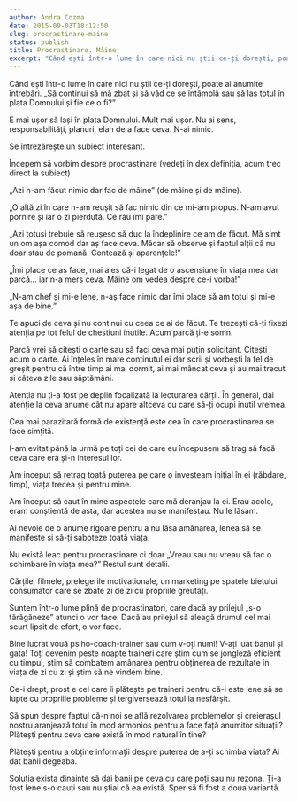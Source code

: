 ```yaml
---
author: Andra Cozma
date: 2015-09-03T18:12:50
slug: procrastinare-maine
status: publish
title: Procrastinare. Mâine!
excerpt: "Când ești într-o lume în care nici nu știi ce-ți dorești, poate ai anumite întrebări. „Să continui să mă zbat  "
---
```

Când ești într-o lume în care nici nu știi ce-ți dorești, poate ai anumite întrebări. „Să continui să mă zbat și să văd ce se întâmplă sau să las totul în plata Domnului și fie ce o fi?”

E mai ușor să lași în plata Domnului. Mult mai ușor. Nu ai sens, responsabilități, planuri, elan de a face ceva. N-ai nimic.

Se întrezărește un subiect interesant.

Începem să vorbim despre procrastinare (vedeți în dex definiția, acum trec direct la subiect)

„Azi n-am făcut nimic dar fac de mâine” (de mâine și de mâine).

„O altă zi în care n-am reușit să fac nimic din ce mi-am propus. N-am avut pornire și iar o zi pierdută. Ce rău îmi pare.”

„Azi totuși trebuie să reușesc să duc la îndeplinire ce am de făcut. Mă simt un om așa comod dar aș face ceva. Măcar să observe și faptul alții că nu doar stau de pomană. Contează și aparențele!”

„Îmi place ce aș face, mai ales că-i legat de o ascensiune în viața mea dar parcă… iar n-a mers ceva. Mâine om vedea despre ce-i vorba!”

„N-am chef și mi-e lene, n-aș face nimic dar îmi place să am totul și mi-e așa de bine.”

Te apuci de ceva și nu continui cu ceea ce ai de făcut. Te trezești că-ți fixezi atenția pe tot felul de chestiuni inutile. Acum parcă ți-e somn.

Parcă vrei să citești o carte sau să faci ceva mai puțin solicitant. Citești acum o carte. Ai înțeles în mare conținutul ei dar scrii și vorbești la fel de greșit pentru că între timp ai mai dormit, ai mai mâncat ceva și au mai trecut și câteva zile sau săptămâni.

Atenția nu ți-a fost pe deplin focalizată la lecturarea cărții. În general, dai atenție la ceva anume cât nu apare altceva cu care să-ți ocupi inutil vremea.

Cea mai parazitară formă de existență este cea în care procrastinarea se face simțită.

I-am evitat până la urmă pe toți cei de care eu începusem să trag să facă ceva care era și-n interesul lor.

Am inceput să retrag toată puterea pe care o investeam inițial în ei (răbdare, timp), viața trecea și pentru mine.

Am început să caut în mine aspectele care mă deranjau la ei. Erau acolo, eram conștientă de asta, dar acestea nu se manifestau. Nu le lăsam.

Ai nevoie de o anume rigoare pentru a nu lăsa amânarea, lenea să se manifeste și să-ți saboteze toată viața.

Nu există leac pentru procrastinare ci doar „Vreau sau nu vreau să fac o schimbare în viața mea?” Restul sunt detalii.

Cărțile, filmele, prelegerile motivaționale, un marketing pe spatele bietului consumator care se zbate zi de zi cu propriile greutăți.

Suntem într-o lume plină de procrastinatori, care dacă ay prilejul „s-o tărăgăneze” atunci o vor face. Dacă au prilejul să aleagă drumul cel mai scurt lipsit de efort, o vor face.

Bine lucrat vouă psiho-coach-trainer sau cum v-oți numi! V-ați luat banul și gata! Toți devenim peste noapte traineri care știm cum se jongleză eficient cu timpul, știm să combatem amânarea pentru obținerea de rezultate în viața de zi cu zi și știm să ne vindem bine.

Ce-i drept, prost e cel care îi plătește pe traineri pentru că-i este lene să se lupte cu propriile probleme și tergiversează totul la nesfârșit.

Să spun despre faptul că-n noi se află rezolvarea problemelor și creierașul nostru aranjează totul în mod armonios pentru a face față anumitor situații? Plătești pentru ceva care există în mod natural în tine?

Plătești pentru a obține informații despre puterea de a-ți schimba viata? Ai dat banii degeaba.

Soluția exista dinainte să dai banii pe ceva cu care poți sau nu rezona. Ți-a fost lene s-o cauți sau nu știai că ea există. Sper să fi fost a doua variantă.
    